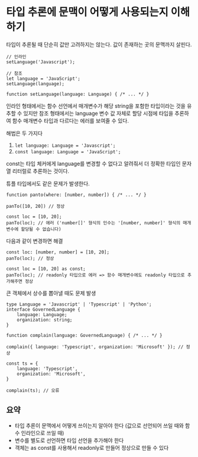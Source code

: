# 타입 추론에 문맥이 어떻게 사용되는지 이해하기

타입이 추론될 때 단순히 값만 고려하지는 않는다.
값이 존재하는 곳의 문맥까지 살핀다.

```
// 인라인
setLanguage('Javascript');

// 참조
let language = 'JavaScript';
setLanguage(language);

function setLanguage(language: Language) { /* ... */ }
```

인라인 형태에서는 함수 선언에서 매개변수가 해당 string을 포함한 타입이라는 것을 유추할 수 있지만
참조 형태에서는 language 변수 값 자체로 할당 시점에 타입을 추론하여 함수 매개변수 타입과 다르다는 에러를 보여줄 수 있다.

해법은 두 가지다
1. `let language: Language = 'Javascript';`
2. `const language: Language = 'JavaScript';`

const는 타입 체커에게 language를 변경할 수 없다고 알려줘서 더 정확한 타입인 문자열 리터럴로 추론하는 것이다.

튜플 타입에서도 같은 문제가 발생한다.

```
function panto(where: [number, number]) { /* ... */ }

panTo([10, 20]) // 정상

const loc = [10, 20];
panTo(loc); // 에러 ('number[]' 형식의 인수는 '[number, number]' 형식의 매개변수에 할당될 수 없습니다)
```

다음과 같이 변경하면 해결

```
const loc: [number, number] = [10, 20];
panTo(loc); // 정상

const loc = [10, 20] as const;
panTo(loc); // readonly 타입으로 에러 => 함수 매개변수에도 readonly 타입으로 추가해주면 정상
```

큰 객체에서 상수를 뽑아낼 때도 문제 발생

```
type Language = 'Javascript' | 'Typescript' | 'Python';
interface GovernedLanguage {
	language: Language;
	organization: string;
}

function complain(language: GovernedLanguage) { /* ... */ }

complain({ language: 'Typescript', organization: 'Microsoft' }); // 정상

const ts = {
	language: 'Typescript',
	organization: 'Microsoft',
}

complain(ts); // 오류
```

## 요약
- 타입 추론이 문맥에서 어떻게 쓰이는지 알아야 한다 (값으로 선언되어 쓰일 때와 함수 인라인으로 쓰일 때)
- 변수를 별도로 선언하면 타입 선언을 추가해야 한다
- 객체는 as const를 사용해서 readonly로 만들어 정상으로 만들 수 있다